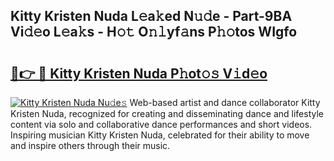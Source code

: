## Kitty Kristen Nuda L𝚎a𝚔ed N𝚞𝚍e - Part-9BA Vi𝚍𝚎o L𝚎a𝚔s - H𝚘𝚝 O𝚗𝚕yf𝚊ns P𝚑𝚘tos WIgfo

# <h2><a href="http://kfbpfb.oniu.top/?m=Kitty+Kristen+Nuda">🔗👉 🔴 Kitty Kristen Nuda P𝚑ot𝚘𝚜 V𝚒d𝚎o</a></h2>

[![Kitty Kristen Nuda Nu𝚍e𝚜](https://i.imgur.com/0qMVB7G.gif)](http://kfbpfb.oniu.top/?m=Kitty+Kristen+Nuda)
Web-based artist and dance collaborator Kitty Kristen Nuda, recognized for creating and disseminating dance and lifestyle content via solo and collaborative dance performances and short videos. Inspiring musician Kitty Kristen Nuda, celebrated for their ability to move and inspire others through their music.  

